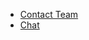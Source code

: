 * [Contact Team](contact-team.md)
* [Chat](https://www.microsoft.com/en-gb/microsoft-teams/group-chat-software)
